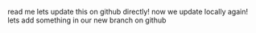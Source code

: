 read me
lets update this on github directly!
now we update locally again!
lets add something in our new branch on github
